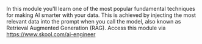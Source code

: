 In this module you'll learn one of the most popular fundamental techniques for making AI smarter with your data.
This is achieved by injecting the most relevant data into the prompt when you call the model, also known as Retrieval Augmented Generation (RAG).
Access this module via https://www.skool.com/ai-engineer
